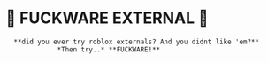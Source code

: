 #                  💫 FUCKWARE EXTERNAL 💫
      **did you ever try roblox externals? And you didnt like 'em?**
                 *Then try..* **FUCKWARE!**
